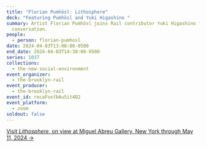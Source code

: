 ```yaml
---
title: "Florian Pumhösl: Lithosphere"
deck: "Featuring Pumhösl and Yuki Higashino "
summary: Artist Florian Pumhösl joins Rail contributor Yuki Higashino for a
  conversation.
people:
  - person: florian-pumhosl
date: 2024-04-03T13:00:00-0500
end_date: 2024-04-03T14:30:00-0500
series: 1037
collections:
  - the-new-social-environment
event_organizer:
  - the-brooklyn-rail
event_producer:
  - the-brooklyn-rail
event_id: recaFoxtbAu5it4D2
event_platform:
  - zoom
soldout: false
---
```

[V﻿isit *Lithosphere*, on view at Miguel Abreu Gallery, New York through May 11, 2024 →](https://miguelabreugallery.com/exhibitions/lithosphere/)